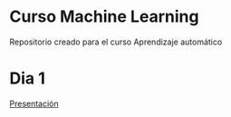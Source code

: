 # Curso Machine Learning
Repositorio creado para el curso Aprendizaje automático 

# Dia 1 
[Presentación](https://www.researchgate.net/profile/Maikel-Leyva-Vazquez/publication/351117911_Aprendizaje_automatico_1-_Curso_de_Actualizacion_Docente/links/60887cf6907dcf667bcac6d0/Aprendizaje-automatico-1-Curso-de-Actualizacion-Docente.pdf?_sg%5B0%5D=2KXzcHilk1ZEN0uscFiLnABD2mp9uNdt5FdWrD9LseFt5GCiT-uKyHxzF8lEU2k6TnMi2srLX1NhY19E0yoTiQ.7vG-LcHQDeLj-ELrgOdX4cfhTTmSQ6n1vz4CEDvgrnkJrlVZ_vVGwdxzxa1b28YTOYdqNzWwMA0gPCH9LegfCQ&_sg%5B1%5D=fRLSgmDBp4eo7zID6VVI8FHS3Kn9BKiABiPdQQE5quN8p0sLp-UMZZ7VFiVyPRfLXZyUBOkoEpUF2VQ50QIfCStklXoPNUFdSlNKtu63GtGP.7vG-LcHQDeLj-ELrgOdX4cfhTTmSQ6n1vz4CEDvgrnkJrlVZ_vVGwdxzxa1b28YTOYdqNzWwMA0gPCH9LegfCQ&_iepl=)
